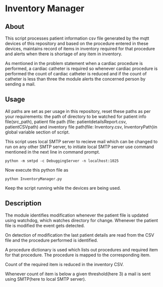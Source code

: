 # Inventory Manager

## About

This script processes patient information csv file generated by the mqtt devices of this repository and based on the procedure entered in these devices, maintains record of items in inventory required for that procedure and alerts when there is shortage of any item in inventory.

As mentioned in the problem statement when a cardiac procedure is performed, a cardiac catheter is required so whenever cardiac procedure is performed the count of cardiac catheter is reduced and if the count of catheter is less than three the module alerts the concerned person by sending a mail.

## Usage

All paths are set as per usage in this repository, reset these paths as per your requirements: the path of directory to be watched for patient info file(src_path), patient file path (file: patientdetailsReport.csv, patientCSVpath) and inventory file path(file: Inventory.csv, InventoryPath)in global variable section of script.

This script uses local SMTP server to recieve mail which can be changed to run on any other SMTP server, to initiate local SMTP server use command mentioned in the next line in command prompt.

```
python -m smtpd -c DebuggingServer -n localhost:1025
```

Now execute this python file as

```
python InventoryManager.py
```

Keep the script running while the devices are being used.

## Description

The module identifies modification whenever the patient file is updated using watchdog, which watches directory for change. Whenever the patient file is modified the event gets detected.

On detection of modification the last patient details are read from the CSV file and the procedure performed is identified.

A procedure dictionary is used which lists out procedures and required item for that procedure. The procedure is mapped to the corresponding item.

Count of the required item is reduced in the inventory CSV.

Whenever count of item is below a given threshold(here 3) a mail is sent using SMTP(here to local SMTP server).
